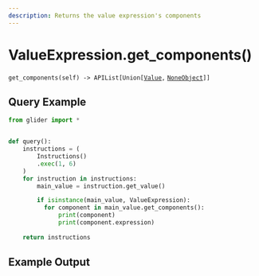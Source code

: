 ```yaml
---
description: Returns the value expression's components
---
```


# ValueExpression.get\_components()

`get_components(self) -> APIList[Union[`[`Value`](../value/)`,` [`NoneObject`](../../internal/noneobject/)`]]`

## Query Example

```python
from glider import *


def query():
    instructions = (
        Instructions()
        .exec(1, 6)
    )
    for instruction in instructions:
        main_value = instruction.get_value()

        if isinstance(main_value, ValueExpression):
          for component in main_value.get_components():
              print(component)
              print(component.expression)
              
    return instructions
```

## Example Output

<figure><img src="../../../.gitbook/assets/Screenshot 2025-09-08 at 1.49.30 PM.png" alt=""><figcaption></figcaption></figure>
